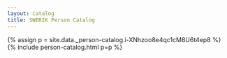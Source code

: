 ```yaml
---
layout: catalog
title: SWERIK Person Catalog
---
```

{% assign p = site.data._person-catalog.i-XNhzoo8e4qc1cM8U6t4ep8 %}
{% include person-catalog.html p=p %}

